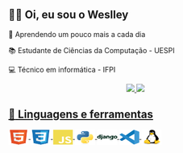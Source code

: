 ## :man_technologist: Oi, eu sou o Weslley

:seedling: Aprendendo um pouco mais a cada dia

:books: Estudante de Ciências da Computação - UESPI

:computer: Técnico em informática - IFPI

<div align="center">
  <a href="https://github.com/Weslley41">
  <img height="180em" src="https://github-readme-stats.vercel.app/api?username=weslley41&include_all_commits=true&count_private=true&show_icons=true&hide_border=true&theme=github_dark"/>
  <img height="180em" src="https://github-readme-stats.vercel.app/api/top-langs/?username=weslley41&hide_border=true&layout=compact&theme=github_dark"/>
</div>

## :hammer: Linguagens e ferramentas
<div style="display: inline_block">
  <img align="center" alt="HTML" height="30" width="40" src="https://raw.githubusercontent.com/devicons/devicon/master/icons/html5/html5-original.svg">
  <img align="center" alt="CSS" height="30" width="40" src="https://raw.githubusercontent.com/devicons/devicon/master/icons/css3/css3-original.svg">
  <img align="center" alt="JavaScript" height="30" width="40" src="https://raw.githubusercontent.com/devicons/devicon/master/icons/javascript/javascript-plain.svg">
  <img align="center" alt="Python" height="30" width="40" src="https://raw.githubusercontent.com/devicons/devicon/master/icons/python/python-original.svg">
  <img align="center" alt="Django" height="30" width="40" src="https://raw.githubusercontent.com/devicons/devicon/master/icons/django/django-plain-wordmark.svg">
  <img align="center" alt="Vscode" height="30" width="40" src="https://raw.githubusercontent.com/devicons/devicon/master/icons/vscode/vscode-original.svg">
  <img align="center" alt="Linux" height="30" width="40" src="https://raw.githubusercontent.com/devicons/devicon/master/icons/linux/linux-original.svg">
</div>
